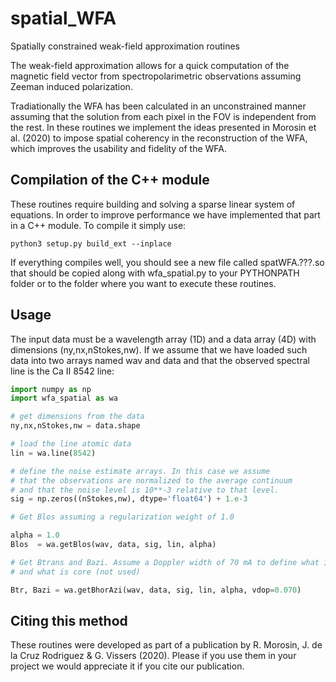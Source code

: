 # spatial_WFA
Spatially constrained weak-field approximation routines

The weak-field approximation allows for a quick computation of the
magnetic field vector from spectropolarimetric observations assuming
Zeeman induced polarization.

Tradiationally the WFA has been calculated in an unconstrained manner
assuming that the solution from each pixel in the FOV is independent
from the rest. In these routines we implement the ideas presented in
Morosin et al. (2020) to impose spatial coherency in the reconstruction
of the WFA, which improves the usability and fidelity of the WFA.

## Compilation of the C++ module
These routines require building and solving a sparse linear system of
equations. In order to improve performance we have implemented that
part in a C++ module. To compile it simply use:
```
python3 setup.py build_ext --inplace
```

If everything compiles well, you should see a new file called spatWFA.???.so
that should be copied along with wfa_spatial.py to your PYTHONPATH folder or
to the folder where you want to execute these routines.

## Usage
The input data must be a wavelength array (1D) and a data array (4D) with
dimensions (ny,nx,nStokes,nw). If we assume that we have loaded such data
into two arrays named wav and data and that the observed spectral line is
the Ca II 8542 line:

```python
import numpy as np
import wfa_spatial as wa

# get dimensions from the data
ny,nx,nStokes,nw = data.shape

# load the line atomic data
lin = wa.line(8542)

# define the noise estimate arrays. In this case we assume
# that the observations are normalized to the average continuum
# and that the noise level is 10**-3 relative to that level.
sig = np.zeros((nStokes,nw), dtype='float64') + 1.e-3

# Get Blos assuming a regularization weight of 1.0

alpha = 1.0 
Blos  = wa.getBlos(wav, data, sig, lin, alpha)

# Get Btrans and Bazi. Assume a Doppler width of 70 mA to define what is wing
# and what is core (not used)

Btr, Bazi = wa.getBhorAzi(wav, data, sig, lin, alpha, vdop=0.070)

```

## Citing this method
These routines were developed as part of a publication by
R. Morosin, J. de la Cruz Rodriguez & G. Vissers (2020).
Please if you use them in your project we would appreciate
it if you cite our publication.
